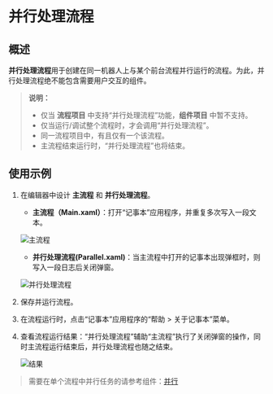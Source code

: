 # 并行处理流程

## 概述

**并行处理流程**用于创建在同一机器人上与某个前台流程并行运行的流程。为此，并行处理流程绝不能包含需要用户交互的组件。

> **说明：**
>
>- 仅当 **流程项目** 中支持“并行处理流程”功能，**组件项目** 中暂不支持。
>- 仅当运行/调试整个流程时，才会调用“并行处理流程”。
>- 同一流程项目中，有且仅有一个该流程。
>- 主流程结束运行时，“并行处理流程”也将结束。

## 使用示例

1. 在编辑器中设计 **主流程** 和 **并行处理流程**。

    - **主流程（Main.xaml）**：打开“记事本”应用程序，并重复多次写入一段文本。

    ![主流程](https://docimages.blob.core.chinacloudapi.cn/images/Studio/parallelmain20210916.png)

    - **并行处理流程(Parallel.xaml)**：当主流程中打开的记事本出现弹框时，则写入一段日志后关闭弹窗。

    ![并行处理流程](https://docimages.blob.core.chinacloudapi.cn/images/Studio/parallel20210916.png)

2. 保存并运行流程。
3. 在流程运行时，点击“记事本”应用程序的“帮助 > 关于记事本”菜单。
4. 查看流程运行结果：“并行处理流程”辅助“主流程”执行了关闭弹窗的操作，同时主流程运行结束后，并行处理流程也随之结束。

    ![结果](https://docimages.blob.core.chinacloudapi.cn/images/Studio/result20210916.png)

> 需要在单个流程中并行任务的请参考组件：[并行](https://academy.encoo.com/wiki/Activities/WorkflowControl/Parallel.md?uuid=7b1d8e9c-1b38-4017-a25d-f369deb644bf)

